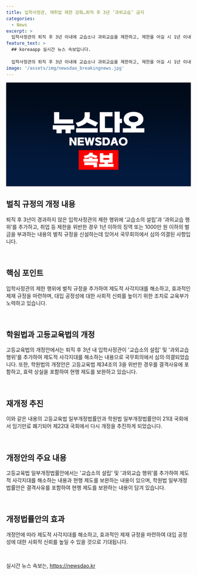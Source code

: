 ```yaml
---
title: 입학사정관, 재취업 제한 강화…퇴직 후 3년 ‘과외교습’ 금지
categories:
  - News
excerpt: >
  입학사정관의 퇴직 후 3년 이내에 교습소나 과외교습을 제한하고, 제한을 어길 시 1년 이내의 징역 또는 1000만 원 이하의 벌금 부과 예정. 고등교육법과 학원법 개정안이 국무회의에서 의결되어, 대학 진로진학박람회에서 관련 상담 전문가들의 역할이 강화될 전망. 향후 개정법률안으로 사교육 시장의 대입 공정성 강화 및 대입 공정성에 대한 사회적 신뢰 확보를 위한 노력 예정.
feature_text: >
  ## koreaapp 실시간 뉴스 속보입니다.

  입학사정관의 퇴직 후 3년 이내에 교습소나 과외교습을 제한하고, 제한을 어길 시 1년 이내의 징역 또는 1000만 원 이하의 벌금 부과 예정. 고등교육법과 학원법 개정안이 국무회의에서 의결되어, 대학 진로진학박람회에서 관련 상담 전문가들의 역할이 강화될 전망. 향후 개정법률안으로 사교육 시장의 대입 공정성 강화 및 대입 공정성에 대한 사회적 신뢰 확보를 위한 노력 예정.
image: '/assets/img/newsdao_breakingnews.jpg'
---
```


<p><img src="/assets/img/newsdao_breakingnews.jpg" alt="koreaapp 속보" /></p>

<h2 data-ke-size="size26">벌칙 규정의 개정 내용</h2>

<p data-ke-size="size16">퇴직 후 3년이 경과하지 않은 입학사정관의 제한 행위에 ‘교습소의 설립’과 ‘과외교습 행위’를 추가하고, 취업 등 제한을 위반한 경우 1년 이하의 징역 또는 1000만 원 이하의 벌금을 부과하는 내용의 벌칙 규정을 신설하는데 있어서 국무회의에서 심의·의결된 사항입니다.</p>

<p data-ke-size="size16">&nbsp;</p>

<h2 data-ke-size="size26">핵심 포인트</h2>

<p data-ke-size="size16">입학사정관의 제한 행위에 벌칙 규정을 추가하여 제도적 사각지대를 해소하고, 효과적인 제재 규정을 마련하며, 대입 공정성에 대한 사회적 신뢰를 높이기 위한 조치로 교육부가 노력하고 있습니다.</p>

<p data-ke-size="size16">&nbsp;</p>

<h2 data-ke-size="size26">학원법과 고등교육법의 개정</h2>

<p data-ke-size="size16">고등교육법의 개정안에서는 퇴직 후 3년 내 입학사정관이 '교습소의 설립' 및 '과외교습 행위'를 추가하여 제도적 사각지대를 해소하는 내용으로 국무회의에서 심의·의결되었습니다. 또한, 학원법의 개정안은 고등교육법 제34조의 3을 위반한 경우를 결격사유에 포함하고, 효력 상실을 포함하여 현행 제도를 보완하고 있습니다.</p>

<p data-ke-size="size16">&nbsp;</p>

<h2 data-ke-size="size26">재개정 추진</h2>

<p data-ke-size="size16">이와 같은 내용의 고등교육법 일부개정법률안과 학원법 일부개정법률안이 21대 국회에서 임기만료 폐기되어 제22대 국회에서 다시 개정을 추진하게 되었습니다.</p>

<p data-ke-size="size16">&nbsp;</p>

<h2 data-ke-size="size26">개정안의 주요 내용</h2>

<p data-ke-size="size16">고등교육법 일부개정법률안에서는 '교습소의 설립' 및 '과외교습 행위'를 추가하여 제도적 사각지대를 해소하는 내용과 현행 제도를 보완하는 내용이 있으며, 학원법 일부개정법률안은 결격사유를 포함하여 현행 제도를 보완하는 내용이 담겨 있습니다.</p>

<p data-ke-size="size16">&nbsp;</p>

<h2 data-ke-size="size26">개정법률안의 효과</h2>

<p data-ke-size="size16">개정안에 따라 제도적 사각지대를 해소하고, 효과적인 제재 규정을 마련하여 대입 공정성에 대한 사회적 신뢰를 높일 수 있을 것으로 기대됩니다.</p>

<p data-ke-size="size16">&nbsp;</p>
실시간 뉴스 속보는, <a href="https://newsdao.kr" rel="dofollow">https://newsdao.kr</a>


